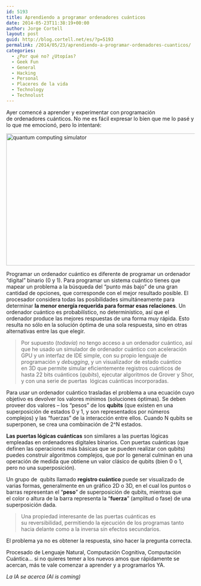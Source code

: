 ```yaml
---
id: 5193
title: Aprendiendo a programar ordenadores cuánticos
date: 2014-05-23T11:38:19+00:00
author: Jorge Cortell
layout: post
guid: http://blog.cortell.net/es/?p=5193
permalink: /2014/05/23/aprendiendo-a-programar-ordenadores-cuanticos/
categories:
  - ¿Por qué no? ¿Utopías?
  - Geek Fun
  - General
  - Hacking
  - Personal
  - Placeres de la vida
  - Technology
  - Technolust
---
```

Ayer comencé a aprender y experimentar con programación de ordenadores cuánticos. No me es fácil expresar lo bien que me lo pasé y lo que me emocionó, pero lo intentaré:

<img class="aligncenter" src="http://www.extremetech.com/wp-content/uploads/2014/05/quantum-playground-640x353.jpg" alt="quantum computing simulator" width="640" height="353" />

Programar un ordenador cuántico es diferente de programar un ordenador &#8220;digital&#8221; binario (0 y 1). Para programar un sistema cuántico tienes que mapear un problema a la búsqueda del &#8220;punto más bajo&#8221; de una gran cantidad de opciones, que corresponde con el mejor resultado posible. El procesador considera todas las posibilidades simultáneamente para determinar **la menor energía requerida para formar esas relaciones**. Un ordenador cuántico es probabilístico, no determinístico, así que el ordenador produce las mejores respuestas de una forma muy rápida. Esto resulta no sólo en la solución óptima de una sola respuesta, sino en otras alternativas entre las que elegir.

> Por supuesto (_todavía_) no tengo acceso a un ordenador cuántico, así que he usado un simulador de ordenador cuántico con aceleración GPU y un interfaz de IDE simple, con su propio lenguaje de programación y _debugging_, y un visualizador de estado cuántico en 3D que permite simular eficientemente registros cuánticos de hasta 22 bits cuánticos (_qubits_), ejecutar algoritmos de Grover y Shor, y con una serie de puertas  lógicas cuánticas incorporadas.

Para usar un ordenador cuántico trasladas el problema a una ecuación cuyo objetivo es devolver los valores mínimos (soluciones óptimas). Se deben proveer dos valores &#8211; los &#8220;pesos&#8221; de los **qubits** (que existen en una superposición de estados 0 y 1, y son representados por números complejos) y las &#8220;fuerzas&#8221; de la interacción entre ellos. Cuando N qubits se superponen, se crea una combinación de 2^N estados.

**Las puertas lógicas cuánticas** son similares a las puertas lógicas empleadas en ordenadores digitales binarios. Con puertas cuánticas (que definen las operaciones más básicas que se pueden realizar con qubits) puedes construir algoritmos complejos, que por lo general culminan en una operación de medida que obtiene un valor clásico de qubits (bien 0 o 1, pero no una superposición).

Un grupo de  qubits llamado **registro cuántico** puede ser visualizado de varias formas, generalmente en un gráfico 2D o 3D, en el cual los puntos o barras representan el &#8220;**peso**&#8221; de superposición de qubits, mientras que el color o altura de la barra representa la &#8220;**fuerza**&#8221; (amplitud o fase) de una superposición dada.

> Una propiedad interesante de las puertas cuánticas es su reversibilidad, permitiendo la ejecución de los programas tanto hacia delante como a la inversa sin efectos secundarios.

El problema ya no es obtener la respuesta, sino hacer la pregunta correcta.

Procesado de Lenguaje Natural, Computación Cognitiva, Computación Cuántica&#8230; si no quieres temer a los nuevos amos que rápidamente se acercan, más te vale comenzar a aprender y a programarlos YA.

_La IA se acerca (AI is coming)_

&nbsp;